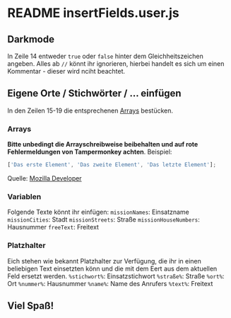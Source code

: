 # README insertFields.user.js

## Darkmode
In Zeile 14 entweder `true` oder `false` hinter dem Gleichheitszeichen angeben. Alles ab `//` könnt ihr ignorieren, hierbei handelt es sich um einen Kommentar - dieser wird nciht beachtet.

## Eigene Orte / Stichwörter / ... einfügen
In den Zeilen 15-19 die entsprechenen [Arrays](https://developer.mozilla.org/de/docs/Web/JavaScript/Reference/Global_Objects/Array) bestücken.

### Arrays
**Bitte unbedingt die Arrayschreibweise beibehalten und auf rote Fehlermeldungen von Tampermonkey achten**. Beispiel:
```js
['Das erste Element', 'Das zweite Element', 'Das letzte Element'];
```
Quelle: [Mozilla Developer](https://developer.mozilla.org/de/docs/Web/JavaScript/Reference/Global_Objects/Array#accessing_array_elements)

### Variablen

Folgende Texte könnt ihr einfügen:
`missionNames`: Einsatzname
`missionCities`: Stadt
`missionStreets`: Straße
`missionHouseNumbers`: Hausnummer
`freeText`: Freitext

### Platzhalter

Eich stehen wie bekannt Platzhalter zur Verfügung, die ihr in einen beliebigen Text einsetzten könn und die mit dem Eert aus dem aktuellen Feld ersetzt werden.
`%stichwort%`: Einsatzstichwort
`%straße%`: Straße
`%ort%`: Ort
`%nummer%`: Hausnummer
`%name%`: Name des Anrufers
`%text%`: Freitext

## Viel Spaß!